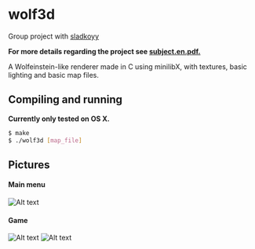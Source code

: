 # wolf3d

Group project with [sladkoyy](https://github.com/sladkoyy)

**For more details regarding the project see [subject.en.pdf.](https://github.com/ohelly/wolf3d/blob/master/subject.en.pdf)**

A Wolfeinstein-like renderer made in C using minilibX, with textures, basic lighting and basic map files.

## Compiling and running
**Currently only tested on OS X.**
```sh
$ make
$ ./wolf3d [map_file]
```

## Pictures
#### Main menu
![Alt text](/screens/scr1.jpg?raw=true "Main menu")
#### Game
![Alt text](/screens/scr2.jpg?raw=true "game")
![Alt text](/screens/sc3.jpg?raw=true "game")
